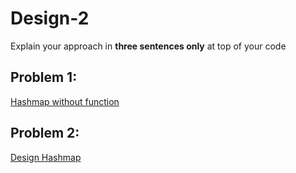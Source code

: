# Design-2

Explain your approach in **three sentences only** at top of your code


## Problem 1: 
[Hashmap without function](https://leetcode.com/problems/implement-queue-using-stacks/)


## Problem 2:
[Design Hashmap](https://leetcode.com/problems/design-hashmap/)




